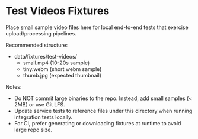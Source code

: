 # Test Videos Fixtures

Place small sample video files here for local end-to-end tests that exercise upload/processing pipelines.

Recommended structure:
- data/fixtures/test-videos/
  - small.mp4       (10-20s sample)
  - tiny.webm       (short webm sample)
  - thumb.jpg       (expected thumbnail)

Notes:
- Do NOT commit large binaries to the repo. Instead, add small samples (< 2MB) or use Git LFS.
- Update service tests to reference files under this directory when running integration tests locally.
- For CI, prefer generating or downloading fixtures at runtime to avoid large repo size.
